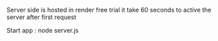 Server side is hosted in render free trial it take 60 seconds to active the server after first request

Start app : node server.js
